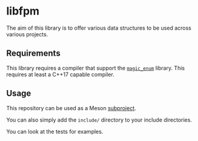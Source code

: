 # libfpm

The aim of this library is to offer various data structures to
be used across various projects.

## Requirements

This library requires a compiler that support the
[`magic_enum`](https://github.com/Neargye/magic_enum/blob/master/doc/limitations.md)
library. This requires at least a C++17 capable compiler.

## Usage

This repository can be used as a Meson [subproject](https://mesonbuild.com/Subprojects.html).

You can also simply add the `include/` directory to your include directories.

You can look at the tests for examples.